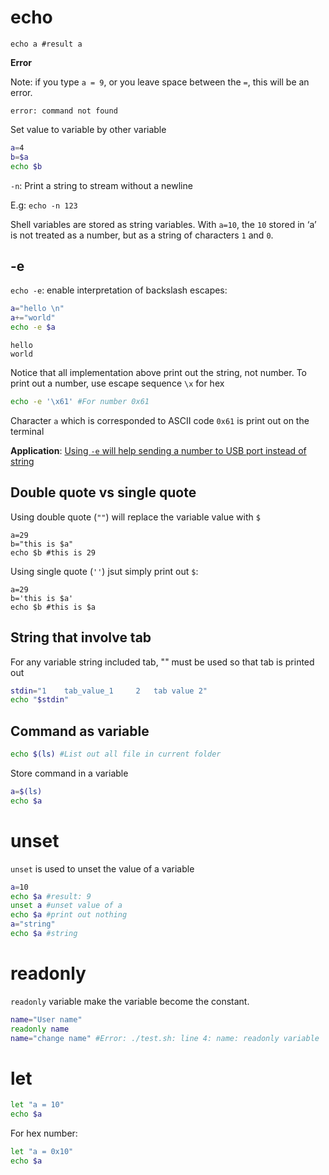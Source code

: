 # echo

```shell
echo a #result a
```

**Error**

Note: if you type ``a = 9``, or you leave space between the ``=``, this will be an error.

```
error: command not found
```

Set value to variable by other variable

```sh
a=4
b=$a
echo $b
```

``-n``: Print a string to stream without a newline

E.g: ``echo -n 123``

Shell variables are stored as string variables. With ``a=10``, the ``10`` stored in ‘a’ is not treated as a number, but as a string of characters ``1`` and ``0``.

## -e

``echo -e``: enable interpretation of backslash escapes:

```sh
a="hello \n"
a+="world"
echo -e $a
```
```
hello
world
```

Notice that all implementation above print out the string, not number. To print out a number, use escape sequence ``\x`` for hex

```sh
echo -e '\x61' #For number 0x61
```

Character ``a`` which is corresponded to ASCII code ``0x61`` is print out on the terminal

**Application**: [Using ``-e`` will help sending a number to USB port instead of string](https://github.com/TranPhucVinh/Linux-Shell/blob/master/Physical%20layer/USB.md#send-characters-from-pc-to-mcu-to-control-its-gpio)

## Double quote vs single quote

Using double quote (``""``) will replace the variable value with ``$``

```shell
a=29
b="this is $a"
echo $b #this is 29
```

Using single quote (``''``) jsut simply print out ``$``:

```shell
a=29
b='this is $a'
echo $b #this is $a
```
## String that involve tab
For any variable string included tab, "" must be used so that tab is printed out
```sh
stdin="1	tab_value_1		2   tab value 2"
echo "$stdin"
```
## Command as variable

```sh
echo $(ls) #List out all file in current folder
```

Store command in a variable

```sh
a=$(ls)
echo $a
```

# unset

``unset`` is used to unset the value of a variable

```sh
a=10
echo $a #result: 9
unset a #unset value of a
echo $a #print out nothing
a="string"
echo $a #string
```

# readonly

``readonly`` variable make the variable become the constant.

```sh
name="User name"
readonly name
name="change name" #Error: ./test.sh: line 4: name: readonly variable
```
# let

```sh
let "a = 10"
echo $a
```

For hex number:

```sh
let "a = 0x10"
echo $a
```
